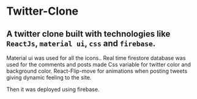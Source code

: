 # Twitter-Clone

## A twitter clone built with technologies like `ReactJs`, `material ui`, `css` and `firebase`.

Material ui was used for all the icons..
Real time firestore database was used for the comments and posts made
Css variable for twitter color and background color.
React-Flip-move for animations when posting tweets giving dynamic feeling to the site.

Then it was deployed using firebase.
